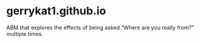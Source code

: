# gerrykat1.github.io
ABM that explores the effects of being asked “Where are you really from?” multiple times.
